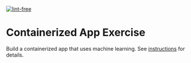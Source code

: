 [![lint-free](https://github.com/software-students-spring2025/4-containers-anycontain/actions/workflows/lint.yml/badge.svg)](https://github.com/software-students-spring2025/4-containers-anycontain/actions/workflows/lint.yml)

# Containerized App Exercise

Build a containerized app that uses machine learning. See [instructions](./instructions.md) for details.
